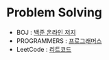 # Problem Solving

* BOJ : [백준 온라인 저지](https://www.acmicpc.net/)
* PROGRAMMERS : [프로그래머스](https://programmers.co.kr/learn/challenges/)
* LeetCode : [리트코드](https://leetcode.com/problemset/all/)
